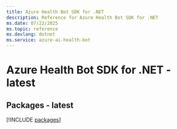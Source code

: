 ```yaml
---
title: Azure Health Bot SDK for .NET
description: Reference for Azure Health Bot SDK for .NET
ms.date: 07/22/2025
ms.topic: reference
ms.devlang: dotnet
ms.service: azure-ai-health-bot
---
```

# Azure Health Bot SDK for .NET - latest
## Packages - latest
[!INCLUDE [packages](health-bot-index.md)]